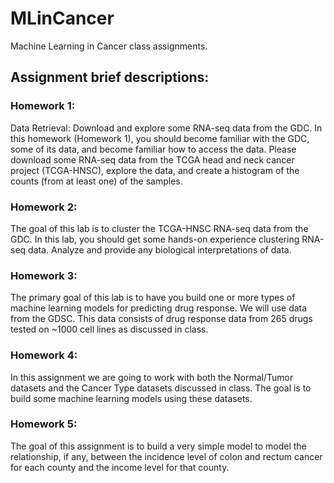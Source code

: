 # MLinCancer
Machine Learning in Cancer class assignments.

## Assignment brief descriptions:
### Homework 1:
Data Retrieval: Download and explore some RNA-seq data from the GDC. In this homework (Homework 1), you should become familiar with the GDC, some of its data, and become familiar how to access the data. Please download some RNA-seq data from the TCGA head and neck cancer project (TCGA-HNSC), explore the data, and create a histogram of the counts (from at least one) of the samples.

### Homework 2:
The goal of this lab is to cluster the TCGA-HNSC RNA-seq data from the GDC. In this lab, you should get some hands-on experience clustering RNA-seq data. Analyze and provide any biological interpretations of data.

### Homework 3:
The primary goal of this lab is to have you build one or more types of machine learning models for predicting drug response.  We will use data from the GDSC.  This data consists of drug response data from 265 drugs tested on ~1000 cell lines as discussed in class.

### Homework 4:
In this assignment we are going to work with both the Normal/Tumor datasets and the Cancer Type datasets discussed in class. The goal is to build some machine learning models using these datasets.

### Homework 5:
The goal of this assignment is to build a very simple model to model the relationship, if any, between the incidence level of colon and rectum cancer for each county and the income level for that county.

